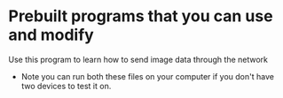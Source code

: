 # Prebuilt programs that you can use and modify

Use this program to learn how to send image data through the network


- Note you can run both these files on your computer if you don't have two devices to test it on.